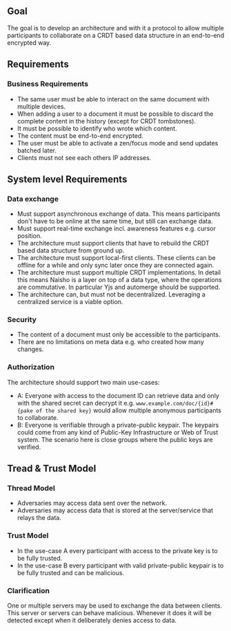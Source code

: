 ## Goal

The goal is to develop an architecture and with it a protocol to allow multiple participants to collaborate on a CRDT based data structure in an end-to-end encrypted way.

## Requirements

### Business Requirements

- The same user must be able to interact on the same document with multiple devices.
- When adding a user to a document it must be possible to discard the complete content in the history (except for CRDT tombstones).
- It must be possible to identify who wrote which content.
- The content must be end-to-end encrypted.
- The user must be able to activate a zen/focus mode and send updates batched later.
- Clients must not see each others IP addresses.

## System level Requirements

### Data exchange

- Must support asynchronous exchange of data. This means participants don't have to be online at the same time, but still can exchange data.
- Must support real-time exchange incl. awareness features e.g. cursor position.
- The architecture must support clients that have to rebuild the CRDT based data structure from ground up.
- The architecture must support local-first clients. These clients can be offline for a while and only sync later once they are connected again.
- The architecture must support multiple CRDT implementations. In detail this means Naisho is a layer on top of a data type, where the operations are commutative. In particular Yjs and automerge should be supported.
- The architecture can, but must not be decentralized. Leveraging a centralized service is a viable option.

### Security

- The content of a document must only be accessible to the participants.
- There are no limitations on meta data e.g. who created how many changes.

### Authorization

The architecture should support two main use-cases:

- A: Everyone with access to the document ID can retrieve data and only with the shared secret can decrypt it e.g. `www.example.com/doc/{id}#{pake of the shared key}` would allow multiple anonymous participants to collaborate.
- B: Everyone is verifiable through a private-public keypair. The keypairs could come from any kind of Public-Key Infrastructure or Web of Trust system. The scenario here is close groups where the public keys are verified.

## Tread & Trust Model

### Thread Model

- Adversaries may access data sent over the network.
- Adversaries may access data that is stored at the server/service that relays the data.

### Trust Model

- In the use-case A every participant with access to the private key is to be fully trusted.
- In the use-case B every participant with valid private-public keypair is to be fully trusted and can be malicious.

### Clarification

One or multiple servers may be used to exchange the data between clients. This server or servers can behave malicious. Whenever it does it will be detected except when it deliberately denies access to data.
